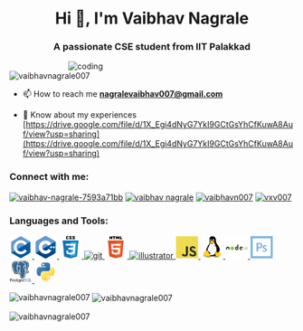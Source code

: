 
<h1 align="center">Hi 👋, I'm Vaibhav Nagrale</h1>
<h3 align="center">A passionate CSE student from IIT Palakkad</h3>

<img align="right" alt="coding" width="400" src="https://media3.giphy.com/media/qgQUggAC3Pfv687qPC/giphy.gif?cid=ecf05e47jwl43bvyq9ightt8pa92n5jtd1l2l1quledtal4j&rid=giphy.gif&ct=g">

<p align="left"> <img src="https://komarev.com/ghpvc/?username=vaibhavnagrale007&label=Profile%20views&color=0e75b6&style=flat" alt="vaibhavnagrale007" /> </p>

- 📫 How to reach me **nagralevaibhav007@gmail.com**

- 📄 Know about my experiences [https://drive.google.com/file/d/1X_Egi4dNyG7YkI9GCtGsYhCfKuwA8Auf/view?usp=sharing](https://drive.google.com/file/d/1X_Egi4dNyG7YkI9GCtGsYhCfKuwA8Auf/view?usp=sharing)

<h3 align="left">Connect with me:</h3>
<p align="left">
<a href="https://linkedin.com/in/vaibhav-nagrale-7593a71bb" target="blank"><img align="center" src="https://raw.githubusercontent.com/rahuldkjain/github-profile-readme-generator/master/src/images/icons/Social/linked-in-alt.svg" alt="vaibhav-nagrale-7593a71bb" height="30" width="40" /></a>
<a href="https://fb.com/vaibhav nagrale" target="blank"><img align="center" src="https://raw.githubusercontent.com/rahuldkjain/github-profile-readme-generator/master/src/images/icons/Social/facebook.svg" alt="vaibhav nagrale" height="30" width="40" /></a>
<a href="https://instagram.com/vaibhavn007" target="blank"><img align="center" src="https://raw.githubusercontent.com/rahuldkjain/github-profile-readme-generator/master/src/images/icons/Social/instagram.svg" alt="vaibhavn007" height="30" width="40" /></a>
<a href="https://codeforces.com/profile/vxv007" target="blank"><img align="center" src="https://raw.githubusercontent.com/rahuldkjain/github-profile-readme-generator/master/src/images/icons/Social/codeforces.svg" alt="vxv007" height="30" width="40" /></a>
</p>

<h3 align="left">Languages and Tools:</h3>
<p align="left"> <a href="https://www.cprogramming.com/" target="_blank" rel="noreferrer"> <img src="https://raw.githubusercontent.com/devicons/devicon/master/icons/c/c-original.svg" alt="c" width="40" height="40"/> </a> <a href="https://www.w3schools.com/cpp/" target="_blank" rel="noreferrer"> <img src="https://raw.githubusercontent.com/devicons/devicon/master/icons/cplusplus/cplusplus-original.svg" alt="cplusplus" width="40" height="40"/> </a> <a href="https://www.w3schools.com/css/" target="_blank" rel="noreferrer"> <img src="https://raw.githubusercontent.com/devicons/devicon/master/icons/css3/css3-original-wordmark.svg" alt="css3" width="40" height="40"/> </a> <a href="https://git-scm.com/" target="_blank" rel="noreferrer"> <img src="https://www.vectorlogo.zone/logos/git-scm/git-scm-icon.svg" alt="git" width="40" height="40"/> </a> <a href="https://www.w3.org/html/" target="_blank" rel="noreferrer"> <img src="https://raw.githubusercontent.com/devicons/devicon/master/icons/html5/html5-original-wordmark.svg" alt="html5" width="40" height="40"/> </a> <a href="https://www.adobe.com/in/products/illustrator.html" target="_blank" rel="noreferrer"> <img src="https://www.vectorlogo.zone/logos/adobe_illustrator/adobe_illustrator-icon.svg" alt="illustrator" width="40" height="40"/> </a> <a href="https://developer.mozilla.org/en-US/docs/Web/JavaScript" target="_blank" rel="noreferrer"> <img src="https://raw.githubusercontent.com/devicons/devicon/master/icons/javascript/javascript-original.svg" alt="javascript" width="40" height="40"/> </a> <a href="https://www.linux.org/" target="_blank" rel="noreferrer"> <img src="https://raw.githubusercontent.com/devicons/devicon/master/icons/linux/linux-original.svg" alt="linux" width="40" height="40"/> </a> <a href="https://nodejs.org" target="_blank" rel="noreferrer"> <img src="https://raw.githubusercontent.com/devicons/devicon/master/icons/nodejs/nodejs-original-wordmark.svg" alt="nodejs" width="40" height="40"/> </a> <a href="https://www.photoshop.com/en" target="_blank" rel="noreferrer"> <img src="https://raw.githubusercontent.com/devicons/devicon/master/icons/photoshop/photoshop-line.svg" alt="photoshop" width="40" height="40"/> </a> <a href="https://www.postgresql.org" target="_blank" rel="noreferrer"> <img src="https://raw.githubusercontent.com/devicons/devicon/master/icons/postgresql/postgresql-original-wordmark.svg" alt="postgresql" width="40" height="40"/> </a> <a href="https://www.python.org" target="_blank" rel="noreferrer"> <img src="https://raw.githubusercontent.com/devicons/devicon/master/icons/python/python-original.svg" alt="python" width="40" height="40"/> </a> </p>

<p><img align="left" src="https://github-readme-stats.vercel.app/api/top-langs?username=vaibhavnagrale007&show_icons=true&locale=en&layout=compact" alt="vaibhavnagrale007" /></p>

<p>&nbsp;<img align="center" src="https://github-readme-stats.vercel.app/api?username=vaibhavnagrale007&show_icons=true&locale=en" alt="vaibhavnagrale007" /></p>

<p><img align="center" src="https://github-readme-streak-stats.herokuapp.com/?user=vaibhavnagrale007&" alt="vaibhavnagrale007" /></p>

